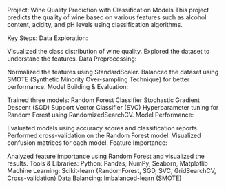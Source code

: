Project: Wine Quality Prediction with Classification Models
This project predicts the quality of wine based on various features such as alcohol content, acidity, and pH levels using classification algorithms.

Key Steps:
Data Exploration:

Visualized the class distribution of wine quality.
Explored the dataset to understand the features.
Data Preprocessing:

Normalized the features using StandardScaler.
Balanced the dataset using SMOTE (Synthetic Minority Over-sampling Technique) for better performance.
Model Building & Evaluation:

Trained three models:
Random Forest Classifier
Stochastic Gradient Descent (SGD)
Support Vector Classifier (SVC)
Hyperparameter tuning for Random Forest using RandomizedSearchCV.
Model Performance:

Evaluated models using accuracy scores and classification reports.
Performed cross-validation on the Random Forest model.
Visualized confusion matrices for each model.
Feature Importance:

Analyzed feature importance using Random Forest and visualized the results.
Tools & Libraries:
Python: Pandas, NumPy, Seaborn, Matplotlib
Machine Learning: Scikit-learn (RandomForest, SGD, SVC, GridSearchCV, Cross-validation)
Data Balancing: Imbalanced-learn (SMOTE)

